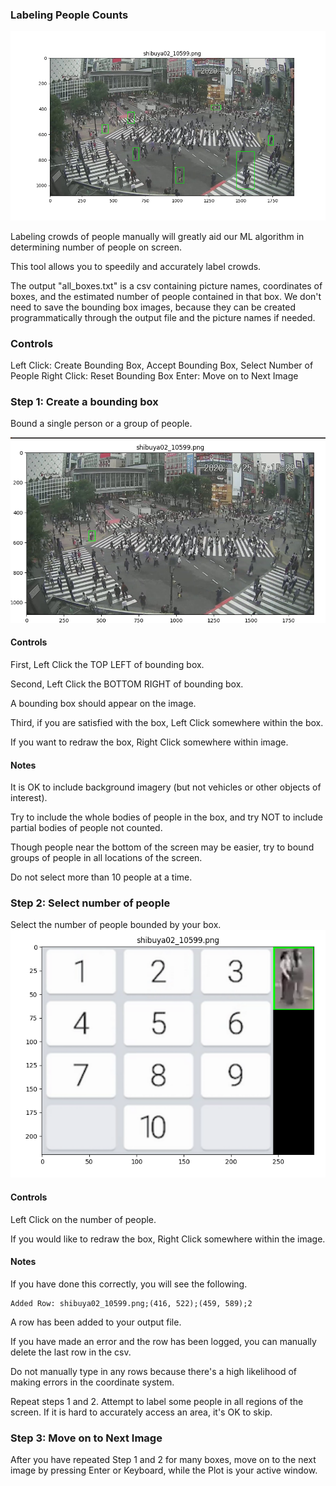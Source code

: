 ### Labeling People Counts
![picture](sample/sample.png)

Labeling crowds of people manually will greatly aid our ML algorithm in determining number of people on screen.

This tool allows you to speedily and accurately label crowds.

The output "all_boxes.txt" is a csv containing picture names, coordinates of boxes, and the estimated number of people contained in that box. We don't need to save the bounding box images, because they can be created programmatically through the output file and the picture names if needed.
### Controls
Left Click: Create Bounding Box, Accept Bounding Box, Select Number of People
Right Click: Reset Bounding Box
Enter: Move on to Next Image

### Step 1: Create a bounding box
Bound a single person or a group of people.

![picture](sample/bounding_box.png)

#### Controls
First, Left Click the TOP LEFT of bounding box.

Second, Left Click the BOTTOM RIGHT of bounding box.

A bounding box should appear on the image.

Third, if you are satisfied with the box, Left Click somewhere within the box.

If you want to redraw the box, Right Click somewhere within image.

#### Notes

It is OK to include background imagery (but not vehicles or other objects of interest).

Try to include the whole bodies of people in the box, and try NOT to include partial bodies of people not counted.

Though people near the bottom of the screen may be easier, try to bound groups of people in all locations of the screen.

Do not select more than 10 people at a time.

### Step 2: Select number of people
Select the number of people bounded by your box.
![picture](sample/number_pad_click.png)

#### Controls
Left Click on the number of people.

If you would like to redraw the box, Right Click somewhere within the image.

#### Notes
If you have done this correctly, you will see the following.
```
Added Row: shibuya02_10599.png;(416, 522);(459, 589);2
```
A row has been added to your output file.

If you have made an error and the row has been logged, you can manually delete the last row in the csv.

Do not manually type in any rows because there's a high likelihood of making errors in the coordinate system.

Repeat steps 1 and 2. Attempt to label some people in all regions of the screen. If it is hard to accurately access an area, it's OK to skip.
### Step 3: Move on to Next Image
After you have repeated Step 1 and 2 for many boxes, move on to the next image by pressing Enter or Keyboard, while the Plot is your active window.


